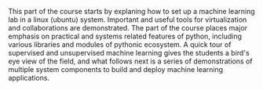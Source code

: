 This part of the course starts by explaning how to set up a machine learning lab in a linux (ubuntu) system. Important and useful tools for virtualization and collaborations are demonstrated. The part of the course places major emphasis on practical and systems related features of python, including various libraries and modules of pythonic ecosystem. A quick tour of supervised and unsupervised machine learning gives the students a bird's eye view of the field, and what follows next is a series of demonstrations of multiple system components to build and deploy machine learning applications.
